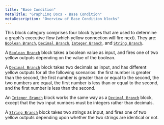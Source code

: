 ```yaml
---
title: "Base Condition"
metaTitle: "GraphLinq Docs - Base Condition"
metaDescription: "Overview of Base Condition blocks"
---
```

This block category comprises four block types that are used to determine a graph's executive flow (which yellow connection will fire next). They are: <a href="/blockTypes/14-baseCondition/1-booleanBranch"> `Boolean Branch`</a>, <a href="/blockTypes/14-baseCondition/2-decimalBranch"> `Decimal Branch`</a>, <a href="/blockTypes/14-baseCondition/3-integerBranch"> `Integer Branch`</a>, and <a href="/blockTypes/14-baseCondition/4-stringBranch"> `String Branch`</a>. <p/>
A <a href="/blockTypes/14-baseCondition/1-booleanBranch"> `Boolean Branch`</a> block takes a boolean value as input, and fires one of two yellow outputs depending on the value of the boolean.<p/>
A <a href="/blockTypes/14-baseCondition/2-decimalBranch"> `Decimal Branch`</a> block takes two decimals as input, and has different yellow outputs for all the following scenarios: the first number is greater than the second, the first number is greater than or equal to the second, the two numbers are equal, the first number is less than or equal to the second, and the first number is less than the second.<p/>
An <a href="/blockTypes/14-baseCondition/3-integerBranch"> `Integer Branch`</a> block works the same way as a <a href="/blockTypes/14-baseCondition/2-decimalBranch"> `Decimal Branch`</a> block, except that the two input numbers must be integers rather than decimals.<p/>
A <a href="/blockTypes/14-baseCondition/4-stringBranch"> `String Branch`</a> block takes two strings as input, and fires one of two yellow outputs depending upon whether the two strings are identical or not.<p/>
